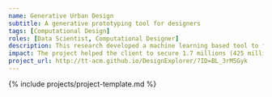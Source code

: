 ```yaml
---
name: Generative Urban Design
subtitle: A generative prototyping tool for designers 
tags: [Computational Design]
roles: [Data Scientist, Computational Designer]
description: This research developed a machine learning based tool to facilitate the design team to automatically generate hundreds of design scenarios and receive instant feedback on given metrics
impact: The project helped the client to secure 1.7 millions (425 million of today) federal funding. Providing 40,000 new jobs and housing for 80,000 new residents in approximately 45 million sqft.
project_url: http://tt-acm.github.io/DesignExplorer/?ID=BL_3rM5Gyk
---
```


{% include projects/project-template.md %}